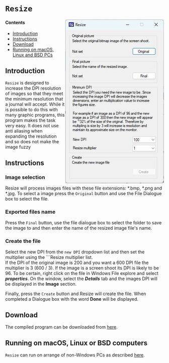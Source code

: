#  ```Resize```

<img align="right" src="images/intro.jpg">

#### Contents
- [Introduction](#Introduction)
- [Instructions](#instructions)
- [Download](#download)
- [Running on macOS, Linux and BSD PCs](#running-on-macos-linux-or-bsd-computers)

## Introduction

```Resize``` is designed to increase the DPI resolution of images so that they meet the minimum resolution that a journal will accept. While it is possible to do this with many graphic programs, this program makes the task very easy. It does not use anti aliasing when expanding the resolution and so does not make the image fuzzy

## Instructions

### Image selection

Resize will process images files with these file extensions: *.bmp, *.png and *.jpg. To select a image press the ```Original``` button and use the File Dialogue box to select the file.

### Exported files name

Press the ```Final``` button, use the file dialogue box to select the folder to save the image to and then enter the name of the resized image file's name.

### Create the file

Select the new DPI from the ```new DPI``` dropdown list and then set the multiplier using the ```Resize multiplier list.  
If the DPI of the original image is 200 and you want a 600 DPI file the multiplier is 3 (600 / 3). If the image is a screen shoot its DPI is likely to be 96. To be certain, right click on the file in Windows File explore and select ***properties***. On the window, select the ***Details*** tab and the images DPI will be displayed in the **Image** section.

Finally, press the ```Create``` button and Resize will create the file. When completed a Dialogue box with the word __Done__ will be displayed.

## Download

The compiled program can be downloaded from [here](program/).

## Running on macOS, Linux or BSD computers

```Resize``` can run on arrange of non-Windows PCs as described [here](https://github.com/msjimc/RunningWindowsProgramsOnLinux).

